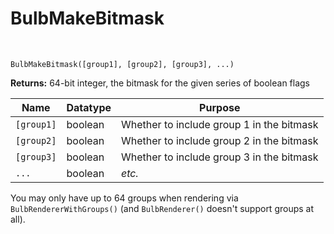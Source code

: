 # BulbMakeBitmask

&nbsp;

`BulbMakeBitmask([group1], [group2], [group3], ...)`

**Returns:** 64-bit integer, the bitmask for the given series of boolean flags

|Name      |Datatype|Purpose                                  |
|----------|--------|-----------------------------------------|
|`[group1]`|boolean |Whether to include group 1 in the bitmask|
|`[group2]`|boolean |Whether to include group 2 in the bitmask|
|`[group3]`|boolean |Whether to include group 3 in the bitmask|
|`...`     |boolean |*etc.*                                   |

You may only have up to 64 groups when rendering via `BulbRendererWithGroups()` (and `BulbRenderer()` doesn't support groups at all).